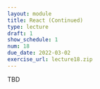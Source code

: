 ```yaml
---
layout: module
title: React (Continued)
type: lecture
draft: 1
show_schedule: 1
num: 18
due_date: 2022-03-02
exercise_url: lecture18.zip
---
```


TBD